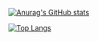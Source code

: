 [![Anurag's GitHub stats](https://github-readme-stats.vercel.app/api?username=paulingaillot&theme=dracula&show_icons=true&count_private=true)](https://github.com/anuraghazra/github-readme-stats)

[![Top Langs](https://github-readme-stats.vercel.app/api/top-langs/?username=paulingaillot&theme=dracula)](https://github.com/anuraghazra/github-readme-stats)



